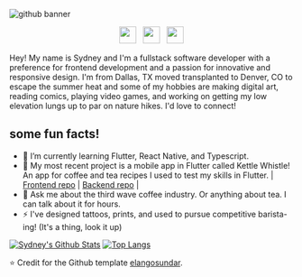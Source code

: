 ![github banner](https://pbs.twimg.com/media/Eq1icFsUYAADLGW?format=jpg&name=4096x4096)

<p align='center'>
<a href="https://twitter.com/GoldbergDev"><img height="30" src="https://github.com/stephenajulu/WaylonWalker/blob/main/icon/twitter.png?raw=true"></a>&nbsp;&nbsp;
<a href="https://the-golden-olive.medium.com/"><img height="30" src="https://encrypted-tbn0.gstatic.com/images?q=tbn:ANd9GcREU-_gpp8HOkxw6zymWkPKRcAHda7pDPZj2A&usqp=CAU?raw=true"></a>&nbsp;&nbsp;
<a href="https://www.linkedin.com/in/sydney-goldberg-32b9751b0/"><img height="30" src="https://github.com/stephenajulu/WaylonWalker/blob/main/icon/linkedin.png?raw=true"></a>

</p>
Hey! My name is Sydney and I'm a fullstack software developer with a preference for frontend development and a passion for innovative and responsive design. I'm from Dallas, TX moved transplanted to Denver, CO to escape the summer heat and some of my hobbies are making digital art, reading comics, playing video games, and working on getting my low elevation lungs up to par on nature hikes. I'd love to connect!   

## some fun facts!
- 🌱 I’m currently learning Flutter, React Native, and Typescript.
- 🔭 My most recent project is a mobile app in Flutter called Kettle Whistle! An app for coffee and tea recipes I used to test my skills in Flutter.
  | [Frontend repo](https://github.com/sydneygold/kettle_whistle_fe) | [Backend repo](https://github.com/sydneygold/kettle-whistle-be) |
- 💬 Ask me about the third wave coffee industry. Or anything about tea. I can talk about it for hours.
- ⚡ I've designed tattoos, prints, and used to pursue competitive barista-ing! (It's a thing, look it up)


[![Sydney's Github Stats](https://github-readme-stats.vercel.app/api?username=sydneygold&show_icons=true&theme=cobalt)](https://github.com/anuraghazra/github-readme-stats)
[![Top Langs](https://github-readme-stats.vercel.app/api/top-langs/?username=anuraghazra&layout=compact)](https://github.com/anuraghazra/github-readme-stats)


⭐️ Credit for the Github template [elangosundar](https://github.com/elangosundar/awesome-README-templates).
